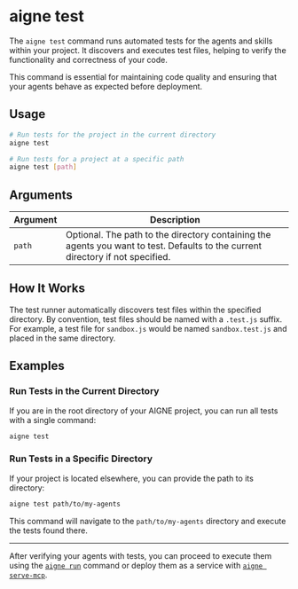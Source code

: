 # aigne test

The `aigne test` command runs automated tests for the agents and skills within your project. It discovers and executes test files, helping to verify the functionality and correctness of your code.

This command is essential for maintaining code quality and ensuring that your agents behave as expected before deployment.

## Usage

```bash
# Run tests for the project in the current directory
aigne test

# Run tests for a project at a specific path
aigne test [path]
```

## Arguments

| Argument | Description                                                                 |
|----------|-----------------------------------------------------------------------------|
| `path`   | Optional. The path to the directory containing the agents you want to test. Defaults to the current directory if not specified. |

## How It Works

The test runner automatically discovers test files within the specified directory. By convention, test files should be named with a `.test.js` suffix. For example, a test file for `sandbox.js` would be named `sandbox.test.js` and placed in the same directory.

## Examples

### Run Tests in the Current Directory

If you are in the root directory of your AIGNE project, you can run all tests with a single command:

```bash
aigne test
```

### Run Tests in a Specific Directory

If your project is located elsewhere, you can provide the path to its directory:

```bash
aigne test path/to/my-agents
```

This command will navigate to the `path/to/my-agents` directory and execute the tests found there.

---

After verifying your agents with tests, you can proceed to execute them using the [`aigne run`](./command-reference-run.md) command or deploy them as a service with [`aigne serve-mcp`](./command-reference-serve-mcp.md).